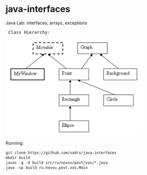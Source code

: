 # java-interfaces
Java Lab: interfaces, arrays, exceptions
<pre> Class Hierarchy: </pre>

![picture](https://github.com/vadrx/java-interfaces/blob/master/Hierarchy.png)

Running:

```
git clone https://github.com/vadrx/java-interfaces
mkdir build
javac -g -d build src/ru/novsu/povt/vas/*.java
java -cp build ru.novsu.povt.vas.Main
```
